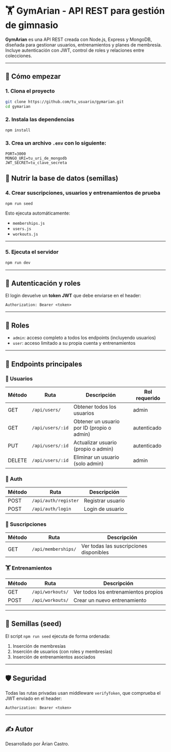 # 🏋️ GymArian - API REST para gestión de gimnasio

**GymArian** es una API REST creada con Node.js, Express y MongoDB, diseñada para gestionar usuarios, entrenamientos y planes de membresía. Incluye autenticación con JWT, control de roles y relaciones entre colecciones.

---

## 🚀 Cómo empezar

### 1. Clona el proyecto

```bash
git clone https://github.com/tu_usuario/gymarian.git
cd gymarian
```

### 2. Instala las dependencias

```bash
npm install
```

### 3. Crea un archivo `.env` con lo siguiente:

```env
PORT=3000
MONGO_URI=tu_uri_de_mongodb
JWT_SECRET=tu_clave_secreta
```

## 🌱 Nutrir la base de datos (semillas)

### 4. Crear suscripciones, usuarios y entrenamientos de prueba

```bash
npm run seed
```

Esto ejecuta automáticamente:

- `memberships.js`
- `users.js`
- `workouts.js`

---

### 5. Ejecuta el servidor

```bash
npm run dev
```

---

## 🔐 Autenticación y roles

El login devuelve un **token JWT** que debe enviarse en el header:

```
Authorization: Bearer <token>
```

---

## 📌 Roles

- `admin`: acceso completo a todos los endpoints (incluyendo usuarios)
- `user`: acceso limitado a su propia cuenta y entrenamientos

---

## 🔁 Endpoints principales

### 🧑 Usuarios

| Método | Ruta             | Descripción                                | Rol requerido |
| ------ | ---------------- | ------------------------------------------ | ------------- |
| GET    | `/api/users/`    | Obtener todos los usuarios                 | admin         |
| GET    | `/api/users/:id` | Obtener un usuario por ID (propio o admin) | autenticado   |
| PUT    | `/api/users/:id` | Actualizar usuario (propio o admin)        | autenticado   |
| DELETE | `/api/users/:id` | Eliminar un usuario (solo admin)           | admin         |

### 📩 Auth

| Método | Ruta                 | Descripción       |
| ------ | -------------------- | ----------------- |
| POST   | `/api/auth/register` | Registrar usuario |
| POST   | `/api/auth/login`    | Login de usuario  |

### 🧾 Suscripciones

| Método | Ruta                | Descripción                             |
| ------ | ------------------- | --------------------------------------- |
| GET    | `/api/memberships/` | Ver todas las suscripciones disponibles |

### 🏋️ Entrenamientos

| Método | Ruta             | Descripción                          |
| ------ | ---------------- | ------------------------------------ |
| GET    | `/api/workouts/` | Ver todos los entrenamientos propios |
| POST   | `/api/workouts/` | Crear un nuevo entrenamiento         |

---

## 🌱 Semillas (seed)

El script `npm run seed` ejecuta de forma ordenada:

1. Inserción de membresías
2. Inserción de usuarios (con roles y membresías)
3. Inserción de entrenamientos asociados

---

## 🛡️ Seguridad

Todas las rutas privadas usan middleware `verifyToken`, que comprueba el JWT enviado en el header:

```
Authorization: Bearer <token>

```

---

## ✍️ Autor

Desarrollado por Àrian Castro.
